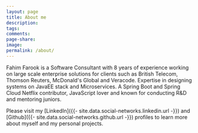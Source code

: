 ```yaml
---
layout: page
title: About me
description:
tags:
comments:
page-share:
image:
permalink: /about/
---
```


Fahim Farook is a Software Consultant with 8 years of experience working on large scale enterprise solutions for clients such as British Telecom, Thomson Reuters, McDonald's Global and Veracode. Expertise in designing systems on JavaEE stack and Microservices. A Spring Boot and Spring Cloud Netflix contributor, JavaScript lover and known for conducting R&D and mentoring juniors.

Please visit my [LinkedIn]({{- site.data.social-networks.linkedin.url -}}) and [Github]({{- site.data.social-networks.github.url -}}) profiles to learn more about myself and my personal projects.